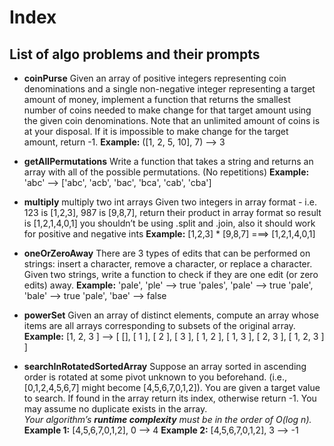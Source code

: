 # Index

## List of algo problems and their prompts

- **coinPurse**
  Given an array of positive integers representing coin denominations and a single non-negative integer representing a target amount of money, implement a function that returns the smallest number of coins needed to make change for that target amount using the given coin denominations.
  Note that an unlimited amount of coins is at your disposal. If it is impossible to make change for the target amount, return -1.
  **Example:**
  ([1, 2, 5, 10], 7) --> 3

- **getAllPermutations**
  Write a function that takes a string and returns an array with all of the possible permutations. (No repetitions)
  **Example:**
  'abc' --> ['abc', 'acb', 'bac', 'bca', 'cab', 'cba']

- **multiply**
  multiply two int arrays
  Given two integers in array format - i.e. 123 is [1,2,3], 987 is [9,8,7], return their product in array format so result is [1,2,1,4,0,1]
  you shouldn’t be using .split and .join, also it should work for positive and negative ints
  **Example:**
  [1,2,3] \* [9,8,7] ===> [1,2,1,4,0,1]

- **oneOrZeroAway**
  There are 3 types of edits that can be performed on strings: insert a character, remove a character, or replace a character. Given two strings, write a function to check if they are one edit (or zero edits) away.
  **Example:**
  'pale', 'ple' --> true
  'pales', 'pale' --> true
  'pale', 'bale' --> true
  'pale', 'bae' --> false

- **powerSet**
  Given an array of distinct elements, compute an array whose items are all arrays corresponding to subsets of the original array.
  **Example:**
  [1, 2, 3 ] --> [ [], [ 1 ], [ 2 ], [ 3 ], [ 1, 2 ], [ 1, 3 ], [ 2, 3 ], [ 1, 2, 3 ] ]

- **searchInRotatedSortedArray**
  Suppose an array sorted in ascending order is rotated at some pivot unknown to you beforehand. (i.e., [0,1,2,4,5,6,7] might become [4,5,6,7,0,1,2]).
  You are given a target value to search. If found in the array return its index, otherwise return -1.
  You may assume no duplicate exists in the array.  
  _Your algorithm’s **runtime complexity** must be in the order of O(log n)._
  **Example 1:** [4,5,6,7,0,1,2], 0 --> 4
  **Example 2:** [4,5,6,7,0,1,2], 3 --> -1
